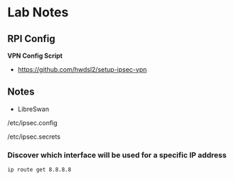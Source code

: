 # Lab Notes



RPI Config
---

**VPN Config Script**
 - https://github.com/hwdsl2/setup-ipsec-vpn


Notes
----

* LibreSwan

/etc/ipsec.config


/etc/ipsec.secrets



### Discover which interface will be used for a specific IP address

`ip route get 8.8.8.8`
